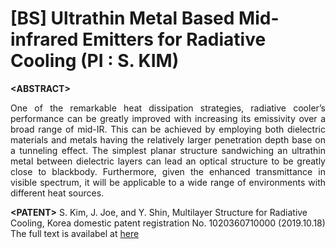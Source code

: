 # [BS] Ultrathin Metal Based Mid-infrared Emitters for Radiative Cooling (PI : S. KIM)
**&lt;ABSTRACT&gt;**
<div align="justify"> 
  One of the remarkable heat dissipation strategies, radiative cooler’s performance can be greatly improved with increasing its emissivity over a broad range of mid-IR. This can be achieved by employing both dielectric materials and metals having the relatively larger penetration depth base on a tunneling effect. The simplest planar structure sandwiching an ultrathin metal between dielectric layers can lead an optical structure to be greatly close to blackbody. Furthermore, given the enhanced transmittance in visible spectrum, it will be applicable to a wide range of environments with different heat sources.
</div>

**&lt;PATENT&gt;**
S. Kim, J. Joe, and Y. Shin, Multilayer Structure for Radiative Cooling, Korea domestic patent registration No. 1020360710000 (2019.10.18)
The full text is availabel at [here](https://doi.org/10.8080/1020180067579)
